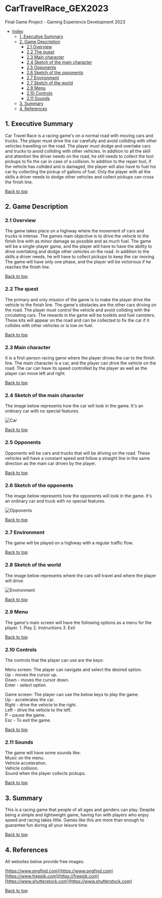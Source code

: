 # CarTravelRace_GEX2023
Final Game Project - Gaming Experience Development 2023

- [Index](#cartravelrace_gex2023)
  - [1. Executive Summary](#1-Executive-Summary)
  - [2. Game Description](#2-Game-Description)
    - [2.1  Overview](#21-Overview)
    - [2.2  The quest](#22-The-Quest)
    - [2.3  Main character](#23-Main-Character)
    - [2.4  Sketch of the main character](#24-Sketch-of-the-main-character)
    - [2.5  Opponents](#25-Opponents)
    - [2.6  Sketch of the opponents](#26-Sketch-of-the-opponents)
    - [2.7  Environment](#27-Environment)
    - [2.7  Sketch of the world](#28-Sketch-of-the-world)
    - [2.9  Menu](#29-Menu)
    - [2.10 Controls](#210-controls)
    - [2.11 Sounds](#211-sounds)
  - [3. Summary](#3-summary)
  - [4. References](#4-references)

## 1. Executive Summary

Car Travel Race is a racing game's on a normal road with moving cars and trucks. The player must drive the car carefully and avoid colliding with other vehicles travelling on the road. The player must dodge and overtake cars and trucks to avoid colliding with other vehicles.
In addition to all the skill and attention the driver needs on the road, he still needs to collect the tool pickups to fix the car in case of a collision. In addition to the repair tool, if the vehicle has collided and is damaged, the player will also have to fuel his car by collecting the pickup of gallons of fuel. Only the player with all the skills a driver needs to dodge other vehicles and collect pickups can cross the finish line.

[Back to top](#cartravelrace_gex2023)

## 2. Game Description
### 2.1 Overview
The game takes place on a highway where the movement of cars and trucks is intense. The games  main objective is to drive the vehicle to the finish line with as minor damage as possible and as much fuel. The game will be a single-player game, and the player will have to have the ability to drive overtaking and dodge other vehicles on the road. In addition to the skills a driver needs, he will have to collect pickups to keep the car moving. The game will have only one phase, and the player will be victorious if he reaches the finish line.

[Back to top](#cartravelrace_gex2023)

### 2.2 The quest
The primary and only mission of the game is to make the player drive the vehicle to the finish line. The game's obstacles are the other cars driving on the road. The player must control the vehicle and avoid colliding with the circulating cars. The rewards in the game will be toolkits and fuel canisters. These kits will appear on the road and can be collected to fix the car if it collides with other vehicles or is low on fuel.

[Back to top](#cartravelrace_gex2023)

### 2.3 Main character
It is a first-person racing game where the player drives the car to the finish line. The main character is a car, and the player can drive the vehicle on the road. The car can have its speed controlled by the player as well as the player can move left and right.

[Back to top](#cartravelrace_gex2023)

### 2.4 Sketch of the main character
The image below represents how the car will look in the game. It's an ordinary car with no special features.

![Car](/assets/images/car.jpg)

[Back to top](#cartravelrace_gex2023)

### 2.5 Opponents
Opponents will be cars and trucks that will be driving on the road. These vehicles will have a constant speed and follow a straight line in the same direction as the main car driven by the player.

[Back to top](#cartravelrace_gex2023)

### 2.6 Sketch of the opponents
The image below represents how the opponents will look in the game. It's an ordinary car and truck with no special features.

![Opponents](/assets/images/vehicles.png)

[Back to top](#cartravelrace_gex2023)

### 2.7 Environment
The game will be played on a highway with a regular traffic flow.

[Back to top](#cartravelrace_gex2023)

### 2.8 Sketch of the world
The image below represents where the cars will travel and where the player will drive.

![Environment](/assets/images/road.jpg)

[Back to top](#cartravelrace_gex2023)

### 2.9 Menu
The game's main screen will have the following options as a menu for the player.
      1. Play
      2. Instructions
      3. Exit

[Back to top](#cartravelrace_gex2023)

### 2.10 Controls
The controls that the player can use are the keys:

Menu screen: The player can navigate and select the desired option.
<br/>
Up - moves the cursor up.
<br/>
Down - moves the cursor down.
<br/>
Enter - select option.

Game screen: The player can use the below keys to play the game.
<br/>
Up - accelerates the car.
<br/>
Right - drive the vehicle to the right.
<br/>
Left - drive the vehicle to the left.
<br/>
P – pause the game.
<br/>
Esc - To exit the game.

[Back to top](#cartravelrace_gex2023)

### 2.11 Sounds
The game will have some sounds like:
<br/>
Music on the menu.
<br/>
Vehicle acceleration.
<br/>
Vehicle collision.
<br/>
Sound when the player collects pickups.

[Back to top](#cartravelrace_gex2023)

## 3. Summary
This is a racing game that people of all ages and genders can play. Despite being a simple and lightweight game, having fun with players who enjoy speed and racing takes little. Games like this are more than enough to guarantee fun during all your leisure time.

[Back to top](#cartravelrace_gex2023)

## 4. References
All websites below provide free images.

[https://www.pngfind.com](https://www.pngfind.com)
<br/>
[https://www.freepik.com](https://freepik.com)
<br/>
[https://www.shutterstock.com](https://www.shutterstock.com)

[Back to top](#cartravelrace_gex2023)